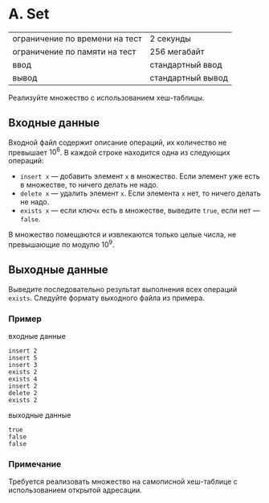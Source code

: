 # A. Set

|                                |                   |
| ------------------------------ | ----------------- |
| ограничение по времени на тест | 2 секунды         |
| ограничение по памяти на тест  | 256 мегабайт      |
| ввод                           | стандартный ввод  |
| вывод                          | стандартный вывод |

Реализуйте множество с использованием хеш-таблицы.

## Входные данные
Входной файл содержит описание операций, их количество не превышает $10^6$. В каждой строке находится одна из следующих операций:

- `insert x` — добавить элемент `x` в множество. Если элемент уже есть в множестве, то ничего делать не надо.
- `delete x` — удалить элемент `x`. Если элемента `x` нет, то ничего делать не надо.
- `exists x` — если ключ`x` есть в множестве, выведите `true`, если нет — `false`.

В множество помещаются и извлекаются только целые числа, не превышающие по модулю $10^9$.

## Выходные данные
Выведите последовательно результат выполнения всех операций `exists`. Следуйте формату выходного файла из примера.

### Пример
входные данные
```
insert 2
insert 5
insert 3
exists 2
exists 4
insert 2
delete 2
exists 2
```
выходные данные
```
true
false
false
```

### Примечание
Требуется реализовать множество на самописной хеш-таблице с использованием открытой адресации.
